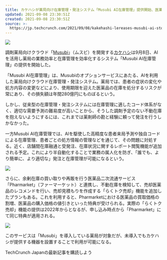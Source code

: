 ```yaml
---
title: カケハシが薬局向け在庫管理・発注システム「Musubi AI在庫管理」提供開始、医薬品二次流通サービスPharmarketとも連携
updated: 2021-09-08 23:30:51Z
created: 2021-09-08 23:30:51Z
source: >-
  https://jp.techcrunch.com/2021/09/08/kakehashi-lereases-musubi-ai-stock-management/
---
```


![](https://jp.techcrunch.com/wp-content/uploads/2021/09/2021-09-08-004-001.jpg?w=738)

調剤薬局向けクラウド「[Musubi](https://musubi.kakehashi.life/)」（ムスビ）を開発する[カケハシ](https://kakehashi.life/corporate.html)は9月8日、AIを活用し薬局の業務効率と在庫管理を効率化するシステム「Musubi AI在庫管理」の提供を開始した。

「Musubi AI在庫管理」は、Musubiのオプションサービスにあたる、AIを利用した薬局向けクラウド在庫管理・発注システム。薬局では、患者の症状の変化や処方内容の変更などにより、使用期限を迎えた医薬品の在庫を処分するリスクが常にあり、その損失額は年間280億円にものぼるという。

しかし、従来型の在庫管理・発注システムには在庫管理に適したコード体系がなく、適切な需要予測の難易度が高いことから、そうした調剤予定のない不動在庫を抱えないようにするには、これまでは薬剤師の勘と経験に頼って発注を行うしかなかった。

一方Musubi AI在庫管理では、AIを駆使した高精度な患者来局予測や独自コードによる在庫管理、患者ごとの処方情報の管理などを通じて、その問題に対処する。近く、店舗間在庫融通と受発注、在庫状況に関するレポート閲覧機能が追加される予定。これにより半自動化することで業務の属人化を防ぎ、「誰でも、より簡単に、より適切な」発注と在庫管理が可能になるという。

![](https://jp.techcrunch.com/2021/09/08/kakehashi-lereases-musubi-ai-stock-management/384)

さらに、余剰在庫の買い取りや再販を行う医薬品二次流通サービス「Pharmarket」（ファーマーケット）と連携し、不動在庫を検知して、売却医薬品のレコメンドを行い、売却見積もりを作成する「らくトク売却」機能を追加したプランもある。これを利用すると、Pharmarketにおける医薬品の買取価格の割増、医薬品の購入価格の値引きといった特典が受けられる。実際の「らくトク売却」機能の提供は2022年からとなるが、申し込み時点から「Pharmarket」にて同じ特典が適用される。

![](https://jp.techcrunch.com/2021/09/08/kakehashi-lereases-musubi-ai-stock-management/384)

このサービスは「Musubi」を導入している薬局が対象だが、未導入でもカケハシが提供する機器を設置することで利用が可能になる。

 TechCrunch Japanの最新記事を購読しよう